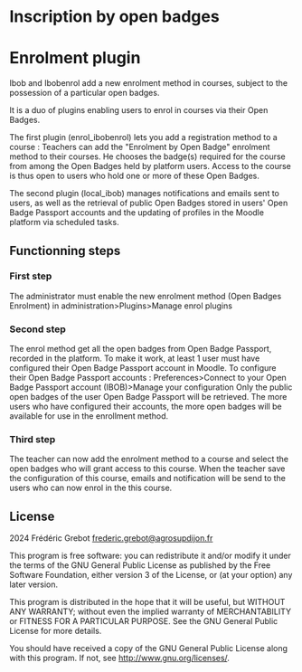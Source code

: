 # Inscription by open badges #
# Enrolment plugin #

Ibob and Ibobenrol add a new enrolment method in courses, subject to the possession of a particular open badges.

It is a duo of plugins enabling users to enrol in courses via their Open Badges.

The first plugin (enrol_ibobenrol) lets you add a registration method to a course :
Teachers can add the "Enrolment by Open Badge" enrolment method to their courses.
He chooses the badge(s) required for the course from among the Open Badges held by platform users.
Access to the course is thus open to users who hold one or more of these Open Badges.

The second plugin (local_ibob) manages notifications and emails sent to users, as well as the retrieval of public Open Badges stored in users' Open Badge Passport accounts and the updating of profiles in the Moodle platform via scheduled tasks.

## Functionning steps ##
### First step ###
The administrator must enable the new enrolment method (Open Badges Enrolment) in administration>Plugins>Manage enrol plugins
### Second step ###
The enrol method get all the open badges from Open Badge Passport, recorded in the platform.
To make it work, at least 1 user must have configured their Open Badge Passport account in Moodle.
To configure their Open Badge Passport accounts : Preferences>Connect to your Open Badge Passport account (IBOB)>Manage your configuration
Only the public open badges of the user Open Badge Passport will be retrieved.
The more users who have configured their accounts, the more open badges will be available for use in the enrollment method.
### Third step ###
The teacher can now add the enrolment method to a course and select the open badges who will grant access to this course.
When the teacher save the configuration of this course, emails and notification will be send to the users who can now enrol in the this course.

## License ##

2024 Frédéric Grebot <frederic.grebot@agrosupdijon.fr>

This program is free software: you can redistribute it and/or modify it under
the terms of the GNU General Public License as published by the Free Software
Foundation, either version 3 of the License, or (at your option) any later
version.

This program is distributed in the hope that it will be useful, but WITHOUT ANY
WARRANTY; without even the implied warranty of MERCHANTABILITY or FITNESS FOR A
PARTICULAR PURPOSE.  See the GNU General Public License for more details.

You should have received a copy of the GNU General Public License along with
this program.  If not, see <http://www.gnu.org/licenses/>.

